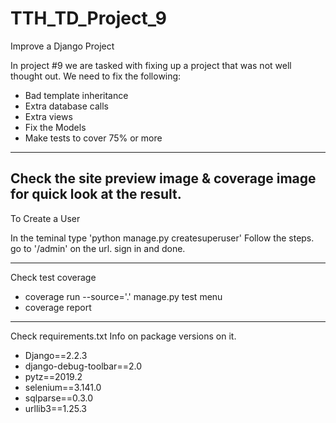 # TTH_TD_Project_9
 Improve a Django Project

In project #9 we are tasked with fixing up a project that was not well thought out. 
We need to fix the following:

* Bad template inheritance
* Extra database calls
* Extra views
* Fix the Models
* Make tests to cover 75% or more

-----------------------------------------
Check the site preview image & coverage image 
for quick look at the result.
-----------------------------------------

To Create a User

In the teminal type 'python manage.py createsuperuser'
Follow the steps.
go to '/admin' on the url.
sign in and done. 

-----------------------------------------

Check test coverage

* coverage run --source='.' manage.py test menu
* coverage report

-----------------------------------------

Check requirements.txt Info on package versions on it.

* Django==2.2.3
* django-debug-toolbar==2.0
* pytz==2019.2
* selenium==3.141.0
* sqlparse==0.3.0
* urllib3==1.25.3
